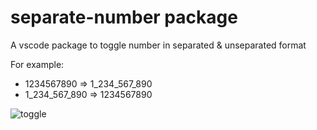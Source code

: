 # separate-number package
A vscode package to toggle number in separated & unseparated format

For example:

* 1234567890 => 1_234_567_890
* 1_234_567_890 => 1234567890

![toggle](https://raw.githubusercontent.com/maogm12/vscode-separate-number/master/vscode-separate-number.gif)
